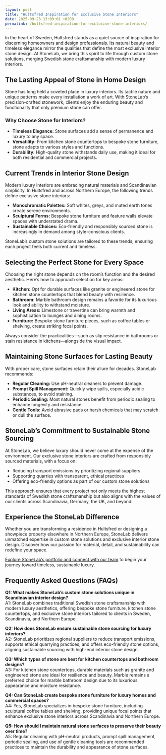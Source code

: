```yaml
---
layout: post
title: "Hultsfred Inspiration for Exclusive Stone Interiors"
date: 2025-09-23 13:09:01 +0200
permalink: /hultsfred-inspiration-for-exclusive-stone-interiors/
---
```

In the heart of Sweden, Hultsfred stands as a quiet source of inspiration for discerning homeowners and design professionals. Its natural beauty and timeless elegance mirror the qualities that define the most exclusive interior stone design. At StoneLab, we bring this spirit to life through custom stone solutions, merging Swedish stone craftsmanship with modern luxury interiors.

## The Lasting Appeal of Stone in Home Design

Stone has long held a coveted place in luxury interiors. Its tactile nature and unique patterns make every installation a work of art. With StoneLab’s precision-crafted stonework, clients enjoy the enduring beauty and functionality that only premium stone can offer.

### Why Choose Stone for Interiors?

- **Timeless Elegance:** Stone surfaces add a sense of permanence and luxury to any space.
- **Versatility:** From kitchen stone countertops to bespoke stone furniture, stone adapts to various styles and functions.
- **Durability:** High-quality stone withstands daily use, making it ideal for both residential and commercial projects.

## Current Trends in Interior Stone Design

Modern luxury interiors are embracing natural materials and Scandinavian simplicity. In Hultsfred and across Northern Europe, the following trends define exclusive stone interiors:

- **Monochromatic Palettes:** Soft whites, greys, and muted earth tones create serene environments.
- **Sculptural Forms:** Bespoke stone furniture and feature walls elevate spaces with understated drama.
- **Sustainable Choices:** Eco-friendly and responsibly sourced stone is increasingly in demand among style-conscious clients.

StoneLab’s custom stone solutions are tailored to these trends, ensuring each project feels both current and timeless.

## Selecting the Perfect Stone for Every Space

Choosing the right stone depends on the room’s function and the desired aesthetic. Here’s how to approach selection for key areas:

- **Kitchen:** Opt for durable surfaces like granite or engineered stone for kitchen stone countertops that blend beauty with resilience.
- **Bathroom:** Marble bathroom design remains a favorite for its luxurious look and ability to withstand moisture.
- **Living Areas:** Limestone or travertine can bring warmth and sophistication to lounges and dining rooms.
- **Furniture:** Bespoke stone furniture pieces, such as coffee tables or shelving, create striking focal points.

Always consider the practicalities—such as slip resistance in bathrooms or stain resistance in kitchens—alongside the visual impact.

## Maintaining Stone Surfaces for Lasting Beauty

With proper care, stone surfaces retain their allure for decades. StoneLab recommends:

- **Regular Cleaning:** Use pH-neutral cleaners to prevent damage.
- **Prompt Spill Management:** Quickly wipe spills, especially acidic substances, to avoid staining.
- **Periodic Sealing:** Most natural stones benefit from periodic sealing to enhance longevity and resistance.
- **Gentle Tools:** Avoid abrasive pads or harsh chemicals that may scratch or dull the surface.

## StoneLab’s Commitment to Sustainable Stone Sourcing

At StoneLab, we believe luxury should never come at the expense of the environment. Our exclusive stone interiors are crafted from responsibly sourced materials, with a focus on:

- Reducing transport emissions by prioritizing regional suppliers
- Supporting quarries with transparent, ethical practices
- Offering eco-friendly options as part of our custom stone solutions

This approach ensures that every project not only meets the highest standards of Swedish stone craftsmanship but also aligns with the values of our clients across Scandinavia, Germany, the UK, and beyond.

## Experience the StoneLab Difference

Whether you are transforming a residence in Hultsfred or designing a showpiece property elsewhere in Northern Europe, StoneLab delivers unmatched expertise in custom stone solutions and exclusive interior stone design. Discover how our passion for material, detail, and sustainability can redefine your space.

[Explore StoneLab’s portfolio and connect with our team](https://stonelab.se/) to begin your journey toward timeless, sustainable luxury.

## Frequently Asked Questions (FAQs)

**Q1: What makes StoneLab’s custom stone solutions unique in Scandinavian interior design?**  
A1: StoneLab combines traditional Swedish stone craftsmanship with modern luxury aesthetics, offering bespoke stone furniture, kitchen stone countertops, and exclusive stone interiors tailored to clients in Sweden, Scandinavia, and Northern Europe.

**Q2: How does StoneLab ensure sustainable stone sourcing for luxury interiors?**  
A2: StoneLab prioritizes regional suppliers to reduce transport emissions, supports ethical quarrying practices, and offers eco-friendly stone options, aligning sustainable sourcing with high-end interior stone design.

**Q3: Which types of stone are best for kitchen countertops and bathroom designs?**  
A3: For kitchen stone countertops, durable materials such as granite and engineered stone are ideal for resilience and beauty. Marble remains a preferred choice for marble bathroom design due to its luxurious appearance and moisture resistance.

**Q4: Can StoneLab create bespoke stone furniture for luxury homes and commercial spaces?**  
A4: Yes, StoneLab specializes in bespoke stone furniture, including sculptural coffee tables and shelving, providing unique focal points that enhance exclusive stone interiors across Scandinavia and Northern Europe.

**Q5: How should I maintain natural stone surfaces to preserve their beauty over time?**  
A5: Regular cleaning with pH-neutral products, prompt spill management, periodic sealing, and use of gentle cleaning tools are recommended practices to maintain the durability and appearance of stone surfaces.

<script type="application/ld+json">
{
  "@context": "https://schema.org",
  "@type": "BlogPosting",
  "headline": "Hultsfred Inspiration for Exclusive Stone Interiors",
  "description": "Explore how StoneLab brings Swedish stone craftsmanship and modern luxury interiors together with custom stone solutions inspired by Hultsfred's natural beauty.",
  "url": "https://stonelab.se/",  
  "author": {
    "@type": "Person",
    "name": "StoneLab"
  },
  "publisher": {
    "@type": "Organization",
    "name": "StoneLab",
    "logo": {
      "@type": "ImageObject",
      "url": "https://stonelab.se/logo.png"
    }
  },
  "datePublished": "2024-06-01",
  "mainEntityOfPage": {
    "@type": "WebPage",
    "@id": "https://stonelab.se/blog/hultsfred-inspiration-exclusive-stone-interiors"
  },
  "keywords": "StoneLab, custom stone solutions, interior stone design, exclusive stone interiors, Swedish stone craftsmanship, luxury interior materials, kitchen stone countertops, marble bathroom design, bespoke stone furniture, sustainable stone sourcing",
  "articleBody": "In the heart of Sweden, Hultsfred stands as a quiet source of inspiration for discerning homeowners and design professionals. Its natural beauty and timeless elegance mirror the qualities that define the most exclusive interior stone design. At StoneLab, we bring this spirit to life through custom stone solutions, merging Swedish stone craftsmanship with modern luxury interiors.\n\nStone has long held a coveted place in luxury interiors. Its tactile nature and unique patterns make every installation a work of art. With StoneLab’s precision-crafted stonework, clients enjoy the enduring beauty and functionality that only premium stone can offer.\n\nStoneLab’s custom stone solutions are tailored to modern luxury interiors trends, including monochromatic palettes, sculptural forms, and sustainable choices.\n\nChoosing the right stone depends on the room’s function, with granite and engineered stone recommended for kitchen stone countertops, marble for bathrooms, and limestone or travertine for living areas.\n\nStoneLab recommends proper maintenance including regular cleaning with pH-neutral cleaners, prompt spill management, and periodic sealing to ensure lasting beauty.\n\nStoneLab’s commitment to sustainable stone sourcing involves prioritizing regional suppliers, supporting ethical quarry practices, and offering eco-friendly options to clients across Scandinavia, Germany, and the UK.\n\nWhether transforming homes in Hultsfred or properties across Northern Europe, StoneLab offers unmatched expertise in exclusive interior stone design."
}
</script>

<script type="application/ld+json">
{
  "@context": "https://schema.org",
  "@type": "FAQPage",
  "mainEntity": [
    {
      "@type": "Question",
      "name": "What makes StoneLab’s custom stone solutions unique in Scandinavian interior design?",
      "acceptedAnswer": {
        "@type": "Answer",
        "text": "StoneLab combines traditional Swedish stone craftsmanship with modern luxury aesthetics, offering bespoke stone furniture, kitchen stone countertops, and exclusive stone interiors tailored to clients in Sweden, Scandinavia, and Northern Europe."
      }
    },
    {
      "@type": "Question",
      "name": "How does StoneLab ensure sustainable stone sourcing for luxury interiors?",
      "acceptedAnswer": {
        "@type": "Answer",
        "text": "StoneLab prioritizes regional suppliers to reduce transport emissions, supports ethical quarrying practices, and offers eco-friendly stone options, aligning sustainable sourcing with high-end interior stone design."
      }
    },
    {
      "@type": "Question",
      "name": "Which types of stone are best for kitchen countertops and bathroom designs?",
      "acceptedAnswer": {
        "@type": "Answer",
        "text": "For kitchen stone countertops, durable materials such as granite and engineered stone are ideal for resilience and beauty. Marble remains a preferred choice for marble bathroom design due to its luxurious appearance and moisture resistance."
      }
    },
    {
      "@type": "Question",
      "name": "Can StoneLab create bespoke stone furniture for luxury homes and commercial spaces?",
      "acceptedAnswer": {
        "@type": "Answer",
        "text": "Yes, StoneLab specializes in bespoke stone furniture, including sculptural coffee tables and shelving, providing unique focal points that enhance exclusive stone interiors across Scandinavia and Northern Europe."
      }
    },
    {
      "@type": "Question",
      "name": "How should I maintain natural stone surfaces to preserve their beauty over time?",
      "acceptedAnswer": {
        "@type": "Answer",
        "text": "Regular cleaning with pH-neutral products, prompt spill management, periodic sealing, and use of gentle cleaning tools are recommended practices to maintain the durability and appearance of stone surfaces."
      }
    }
  ]
}
</script>